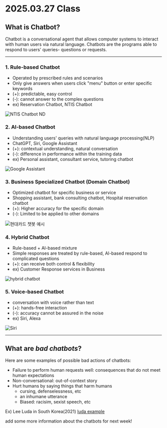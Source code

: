 # 2025.03.27 Class


## What is Chatbot? 

Chatbot is a conversational agent that allows computer systems to interact with human users via natural language. 
Chatbots are the programs able to respond to users' queries- questions or requests. 

---
### 1. Rule-based Chatbot

- Operated by prescribed rules and scenarios 
- Only give answers when users click "menu" button or enter specific keywords
- (+): predictable, easy control
- (-): cannot answer to the complex questions
- ex) Reservation Chatbot, NTIS Chatbot

![NTIS Chatbot ND](https://i.ytimg.com/vi/Fu6ztIDDtsM/sddefault.jpg)

### 2. AI-based Chatbot

- Understanding users' queries with natural language processing(NLP)
- ChatGPT, Siri, Google Assistant
- (+): contextual understanding, natural conversation
- (-): difference in performance within the training data
- ex) Personal assistant, consultant service, tutoring chatbot

![Google Assistant](https://www.cnet.com/a/img/resize/1f2be024ea05e55ce273e4f410c21a1fb2b3a1ff/hub/2018/05/08/4b33a302-0d8c-4dde-985d-f6a63b6e96fe/google-io-2018-google-assistant-7136.jpg?auto=webp&fit=crop&height=1200&width=1200)

### 3. Business Specialized Chatbot (Domain Chatbot)

- Optimized chatbot for specific business or service
- Shopping assistant, bank consulting chatbot, Hospital reservation chatbot
- (+): Higher accuracy for the specific domain
- (-): Limited to be applied to other domains 

![현대카드 챗봇 예시](https://cdn.apple-economy.com/news/photo/201708/35252_20365_1025.jpg)

### 4. Hybrid Chatbot

- Rule-based + AI-based mixture
- Simple responses are treated by rule-based, AI-based respond to complicated questions
- (+): can receive both control & flexibility
- ex) Customer Response services in Business

![hybrid chatbot](https://tovie.ai/wp-content/uploads/2023/10/dialog_003-1024x576.jpg)

### 5. Voice-based Chatbot

- conversation with voice rather than text
- (+): hands-free interaction
- (-): accuracy cannot be assured in the noise
- ex) Siri, Alexa

![Siri](https://i.pinimg.com/736x/6b/bc/33/6bbc337c7861b34924507061b7ef0137.jpg)

---
## What are *bad chatbots*?

Here are some examples of possible bad actions of chatbots:

- Failure to perform human requests well: consequences that do not meet human expectations
- Non-conversational: out-of-context story
- Hurt humans by saying things that harm humans
    - cursing, defenselessness, etc
    - an inhumane utterance
    - Biased: racisim, sexist speech, etc

Ex) Lee Luda in South Korea(2021)
[luda example](https://www.techtimes.com/articles/255964/20210114/south-korea-ai-chatbot-gets-suspended-facebook-abusive-insulting-comments.htm)

add some more information about the chatbots for next week! 
